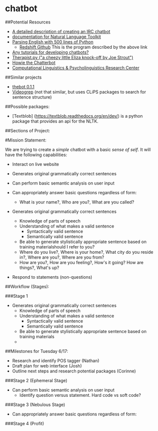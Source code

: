 chatbot
=======


##Potential Resources

   * [A detailed description of creating an IRC chatbot](http://eflorenzano.com/blog/2008/11/17/writing-markov-chain-irc-bot-twisted-and-python/)
   * [documentation for Natural Language Toolkit](http://www.nltk.org/)
   * [Parsing English with 500 lines of Python](https://honnibal.wordpress.com/2013/12/18/a-simple-fast-algorithm-for-natural-language-dependency-parsing/)
     * [Redshift Github](https://github.com/syllog1sm/redshift) This is the program described by the above link
   * [Any tutorials for developing chatbots?](http://stackoverflow.com/questions/9706769/any-tutorials-for-developing-chatbots)
   * [Therapist.py ("a cheezy little Eliza knock-off by Joe Strout")](http://www.strout.net/info/coding/python/ai/therapist.py)
   * [Howie the Chatterbot](http://howie.sourceforge.net/)
   * [Computational Linguistics & Psycholinguistics Research Center](http://www.clips.ua.ac.be/)

##Similar projects
* [thebot 0.1.1](https://github.com/svetlyak40wt/thebot)
* [Videogrep](http://lav.io/2014/06/videogrep-automatic-supercuts-with-python/) (not that similar, but uses CLiPS packages to search for sentence structure)

##Possible packages:
   
* [Textblob] (https://textblob.readthedocs.org/en/dev/) is a python package that provides an api for the NLTK. 


##Sections of Project:

#Mission Statement:

We are trying to create a *simple* chatbot with a basic *sense of self*. It will have the following capabilities:

* Interact on live website

* Generates original grammatically correct sentences

* Can perform basic semantic analysis on user input
 
* Can appropriately answer basic questions regardless of form:
  * What is your name?, Who are you?, What are you called?
  
* Generates original grammatically correct sentences
  * Knowledge of parts of speech
  * Understanding of what makes a valid sentence
    * Syntactically valid sentence
    * Semantically valid sentence
  * Be able to generate stylistically appropriate sentence based on training materialshould I refer to you?
  * Where do you live?, Where is your home?, What city do you reside in?, Where are you?, Where are you from?
  * How are you?, How are you feeling?, How's it going? How are things?, What's up?
* Respond to statements (non-questions)


##Workflow (Stages):
 
###Stage 1
* Generates original grammatically correct sentences
  * Knowledge of parts of speech
  * Understanding of what makes a valid sentence
    * Syntactically valid sentence
    * Semantically valid sentence
  * Be able to generate stylistically appropriate sentence based on training materials
  * 

##Milestones for Tuesday 6/17:

* Research and identify POS tagger (Nathan)
* Draft plan for web interface (Josh)
* Outline next steps and research potential packages (Corinne)


###Stage 2 (Ephemeral Stage)
* Can perform basic semantic analysis on user input
  * Identify question versus statement. Hard code vs soft code?

###Stage 3 (Nebulous Stage)
* Can appropriately answer basic questions regardless of form:

###Stage 4 (Profit)













